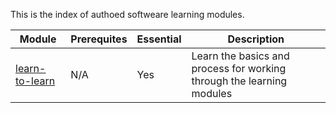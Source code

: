 This is the index of authoed softweare learning modules.

| Module | Prerequites | Essential | Description |
| ------ | ----------- | --------- | ----------- |
| [learn-to-learn](https://github.com/Barlow-Robotics/learn-to-learn) | N/A | Yes | Learn the basics and process for working through the learning modules |